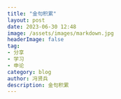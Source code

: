 ```yaml
---
title: "金句积累"
layout: post
date: 2023-06-30 12:48
image: /assets/images/markdown.jpg
headerImage: false
tag:
- 分享
- 学习
- 申论
category: blog
author: 冯贤兵
description: 金句积累
---
```


